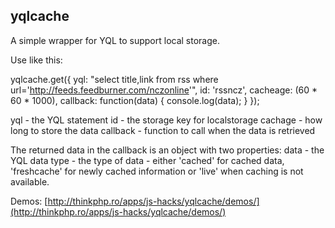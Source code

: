 yqlcache
--------

A simple wrapper for YQL to support local storage.

Use like this:

yqlcache.get({
 yql: "select title,link from rss where url='http://feeds.feedburner.com/nczonline'",
 id: 'rssncz',
 cacheage: (60 * 60 * 1000),
 callback: function(data) {
       console.log(data); 
 }
});

yql - the YQL statement
id  - the storage key for localstorage
cachage - how long to store the data
callback - function to call when the data is retrieved

The returned data in the callback is an object with two properties:
    data - the YQL data
    type - the type of data - either 'cached' for cached data, 'freshcache' for newly cached information
           or 'live' when caching is not available.

Demos: [http://thinkphp.ro/apps/js-hacks/yqlcache/demos/](http://thinkphp.ro/apps/js-hacks/yqlcache/demos/)
            
                              

